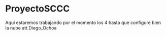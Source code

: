 # ProyectoSCCC
Aqui estaremos trabajando por el momento los 4 hasta que configure bien la nube att.Diego_Ochoa
